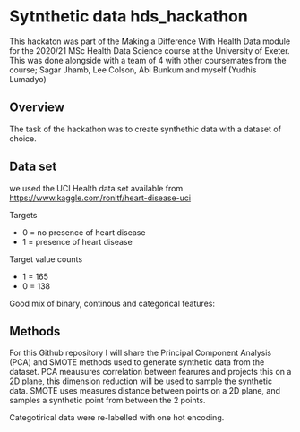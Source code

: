 # Sytnthetic data hds_hackathon
This hackaton was part of the Making a Difference With Health Data module for the  2020/21 MSc Health Data Science course at the University of Exeter.
This was done alongside with a team of 4 with other coursemates from the course; Sagar Jhamb, Lee Colson, Abi Bunkum and myself (Yudhis Lumadyo)

## Overview
The task of the hackathon was to create synthethic data with a dataset of choice. 

## Data set
we used the UCI Health data set available from https://www.kaggle.com/ronitf/heart-disease-uci

Targets
  - 0 = no presence of heart disease
  - 1 = presence of heart disease
 
Target value counts
  - 1 = 165
  - 0 = 138

Good mix of binary, continous and categorical features:


## Methods

For this Github repository I will share the Principal Component Analysis (PCA) and SMOTE methods used to generate synthetic data from the dataset. PCA meausures correlation between fearures and projects this on a 2D plane, this dimension reduction will be used to sample the synthetic data. 
SMOTE uses measures distance between points on a 2D plane, and samples a synthetic point from between the 2 points.

Categotirical data were re-labelled with one hot encoding.
